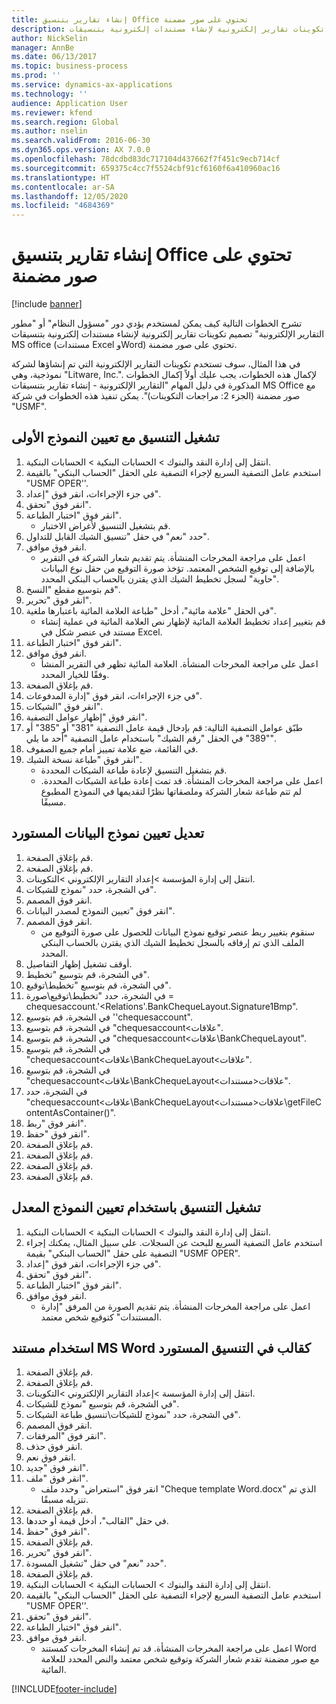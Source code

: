 ```yaml
---
title: إنشاء تقارير بتنسيق Office تحتوي على صور مضمنة
description: تشرح الخطوات التالية كيف يمكن لمستخدم يؤدي دور "مسؤول النظام" أو "مطور التقارير الإلكترونية" تصميم تكوينات تقارير إلكترونية لإنشاء مستندات إلكترونية بتنسيقات MS office (مستندات Excel وWord) تحتوي على صور مضمنة.
author: NickSelin
manager: AnnBe
ms.date: 06/13/2017
ms.topic: business-process
ms.prod: ''
ms.service: dynamics-ax-applications
ms.technology: ''
audience: Application User
ms.reviewer: kfend
ms.search.region: Global
ms.author: nselin
ms.search.validFrom: 2016-06-30
ms.dyn365.ops.version: AX 7.0.0
ms.openlocfilehash: 78dcdbd83dc717104d437662f7f451c9ecb714cf
ms.sourcegitcommit: 659375c4cc7f5524cbf91cf6160f6a410960ac16
ms.translationtype: HT
ms.contentlocale: ar-SA
ms.lasthandoff: 12/05/2020
ms.locfileid: "4684369"
---
```

# <a name="generate-reports-in-office-format-that-have-embedded-images"></a>إنشاء تقارير بتنسيق Office تحتوي على صور مضمنة

[!include [banner](../../includes/banner.md)]

تشرح الخطوات التالية كيف يمكن لمستخدم يؤدي دور "مسؤول النظام" أو "مطور التقارير الإلكترونية" تصميم تكوينات تقارير إلكترونية لإنشاء مستندات إلكترونية بتنسيقات MS office (مستندات Excel وWord) تحتوي على صور مضمنة.

في هذا المثال، سوف تستخدم تكوينات التقارير الإلكترونية التي تم إنشاؤها لشركة نموذجية، وهي "Litware, Inc.".  لإكمال هذه الخطوات، يجب عليك أولاً إكمال الخطوات المذكورة في دليل المهام "التقارير الإلكترونية - إنشاء تقارير بتنسيقات MS Office مع صور مضمنة (الجزء 2: مراجعات التكوينات)‬". يمكن تنفيذ هذه الخطوات في شركة "USMF".


## <a name="run-format-with-initial-model-mapping"></a>تشغيل التنسيق مع تعيين النموذج الأولى
1. انتقل إلى إدارة النقد والبنوك > الحسابات البنكية > الحسابات البنكية.
2. استخدم عامل التصفية السريع لإجراء التصفية على الحقل "الحساب البنكي‬" بالقيمة "USMF OPER''.
3. في جزء الإجراءات، انقر فوق "إعداد".
4. انقر فوق "تحقق".
5. انقر فوق "اختبار الطباعة‬".
    * قم بتشغيل التنسيق لأغراض الاختبار.  
6. حدد "نعم" في حقل "تنسيق الشيك القابل للتداول‬".
7. انقر فوق موافق.
    * اعمل على مراجعة المخرجات المنشأة. يتم تقديم شعار الشركة في التقرير بالإضافة إلى توقيع الشخص المعتمد. تؤخذ صورة التوقيع من حقل نوع البيانات "حاوية" لسجل تخطيط الشيك الذي يقترن بالحساب البنكي المحدد.  
8. قم بتوسيع مقطع "النسخ‬".
9. انقر فوق "تحرير".
10. في الحقل "علامة مائية"، أدخل "طباعة العلامة المائية باعتبارها ملغية".
    * قم بتغيير إعداد تخطيط العلامة المائية لإظهار نص العلامة المائية في عملية إنشاء مستند في عنصر شكل في Excel.  
11. انقر فوق "اختبار الطباعة‬".
12. انقر فوق موافق.
    * اعمل على مراجعة المخرجات المنشأة. العلامة المائية تظهر في التقرير المنشأ وفقًا للخيار المحدد.  
13. قم بإغلاق الصفحة.
14. في جزء الإجراءات‬، انقر فوق "إدارة المدفوعات‬".
15. انقر فوق "الشيكات‬".
16. انقر فوق "إظهار عوامل التصفية".
17. طبّق عوامل التصفية التالية: قم بإدخال قيمة عامل التصفية "381" أو "385" أو "389" في الحقل "رقم الشيك" باستخدام عامل التصفية "أحد ما يلي‬".
18. في القائمة، ضع علامة تمييز أمام جميع الصفوف.
19. انقر فوق "طباعة نسخة الشيك".
    * قم بتشغيل التنسيق لإعادة طباعة الشيكات المحددة.  
    * اعمل على مراجعة المخرجات المنشأة. قد تمت إعادة طباعة الشيكات المحددة. لم تتم طباعة شعار الشركة وملصقاتها نظرًا لتقديمها في النموذج المطبوع مسبقًا.  

## <a name="modify-the-mapping-of-the-imported-data-model"></a>تعديل تعيين نموذج البيانات المستورد
1. قم بإغلاق الصفحة.
2. قم بإغلاق الصفحة.
3. انتقل إلى إدارة المؤسسة >إعداد التقارير الإلكتروني >التكوينات.
4. في الشجرة، حدد "نموذج للشيكات".
5. انقر فوق المصمم.
6. انقر فوق "تعيين النموذج لمصدر البيانات".
7. انقر فوق المصمم.
    * سنقوم بتغيير ربط عنصر توقيع نموذج البيانات للحصول على صورة التوقيع من الملف الذي تم إرفاقه بالسجل تخطيط الشيك الذي يقترن بالحساب البنكي المحدد.  
8. أوقف تشغيل إظهار التفاصيل.
9. في الشجرة، قم بتوسيع "تخطيط".
10. في الشجرة، قم بتوسيع "تخطيط\توقيع".
11. في الشجرة، حدد "تخطيط\توقيع\صورة = chequesaccount.'<Relations'.BankChequeLayout.Signature1Bmp".
12. في الشجرة، قم بتوسيع ''chequesaccount".
13. في الشجرة، قم بتوسيع "chequesaccount\<علاقات".
14. في الشجرة، قم بتوسيع "chequesaccount\<علاقات‏‎\BankChequeLayout".
15. في الشجرة، قم بتوسيع "chequesaccount\<علاقات\BankChequeLayout\<علاقات".
16. في الشجرة، قم بتوسيع "chequesaccount\<علاقات‏‎\BankChequeLayout\<علاقات\<مستندات".
17. في الشجرة، حدد "chequesaccount\<علاقات\BankChequeLayout\<علاقات\<مستندات‏‎\getFileContentAsContainer()".
18. انقر فوق "ربط".
19. انقر فوق "حفظ".
20. قم بإغلاق الصفحة.
21. قم بإغلاق الصفحة.
22. قم بإغلاق الصفحة.
23. قم بإغلاق الصفحة.

## <a name="run-format-using-the-adjusted-model-mapping"></a>تشغيل التنسيق باستخدام تعيين النموذج المعدل
1. انتقل إلى إدارة النقد والبنوك > الحسابات البنكية > الحسابات البنكية.
2. استخدم عامل التصفية السريع للبحث عن السجلات. على سبيل المثال، يمكنك إجراء التصفية على حقل "الحساب البنكي" بقيمة "USMF OPER".
3. في جزء الإجراءات، انقر فوق "إعداد".
4. انقر فوق "تحقق".
5. انقر فوق "اختبار الطباعة‬".
6. انقر فوق موافق.
    * اعمل على مراجعة المخرجات المنشأة. يتم تقديم الصورة من المرفق "إدارة المستندات" كتوقيع شخص معتمد.  

## <a name="use-ms-word-document-as-a-template-in-the-imported-format"></a>استخدام مستند MS Word كقالب في التنسيق المستورد
1. قم بإغلاق الصفحة.
2. قم بإغلاق الصفحة.
3. انتقل إلى إدارة المؤسسة >إعداد التقارير الإلكتروني >التكوينات.
4. في الشجرة، قم بتوسيع "نموذج للشيكات".
5. في الشجرة، حدد "نموذج للشيكات\تنسيق طباعة الشيكات".
6. انقر فوق المصمم.
7. انقر فوق "المرفقات".
8. انقر فوق حذف.
9. انقر فوق نعم.
10. انقر فوق "جديد".
11. انقر فوق "ملف".
    * انقر فوق "استعراض" وحدد ملف "Cheque template Word.docx" الذي تم تنزيله مسبقًا.  
12. قم بإغلاق الصفحة.
13. في حقل "القالب"، أدخل قيمة أو حددها.
14. انقر فوق "حفظ".
15. قم بإغلاق الصفحة.
16. انقر فوق "تحرير".
17. حدد "نعم" في حقل "تشغيل المسودة‬".
18. قم بإغلاق الصفحة.
19. انتقل إلى إدارة النقد والبنوك > الحسابات البنكية > الحسابات البنكية.
20. استخدم عامل التصفية السريع لإجراء التصفية على الحقل "الحساب البنكي‬" بالقيمة "USMF OPER''.
21. انقر فوق "تحقق".
22. انقر فوق "اختبار الطباعة‬".
23. انقر فوق موافق.
    * اعمل على مراجعة المخرجات المنشأة. قد تم إنشاء المخرجات كمستند Word مع صور مضمنة تقدم شعار الشركة وتوقيع شخص معتمد والنص المحدد للعلامة المائية.  



[!INCLUDE[footer-include](../../../../includes/footer-banner.md)]